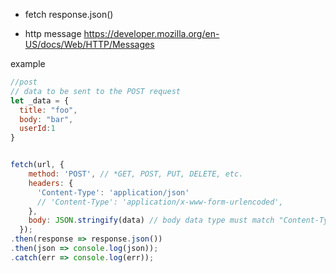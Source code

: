 - fetch
  response.json()

- http message
  https://developer.mozilla.org/en-US/docs/Web/HTTP/Messages

example

```javascript
//post
// data to be sent to the POST request
let _data = {
  title: "foo",
  body: "bar",
  userId:1
}


fetch(url, {
    method: 'POST', // *GET, POST, PUT, DELETE, etc.
    headers: {
      'Content-Type': 'application/json'
      // 'Content-Type': 'application/x-www-form-urlencoded',
    },
    body: JSON.stringify(data) // body data type must match "Content-Type" header
  });
.then(response => response.json())
.then(json => console.log(json));
.catch(err => console.log(err));

```
